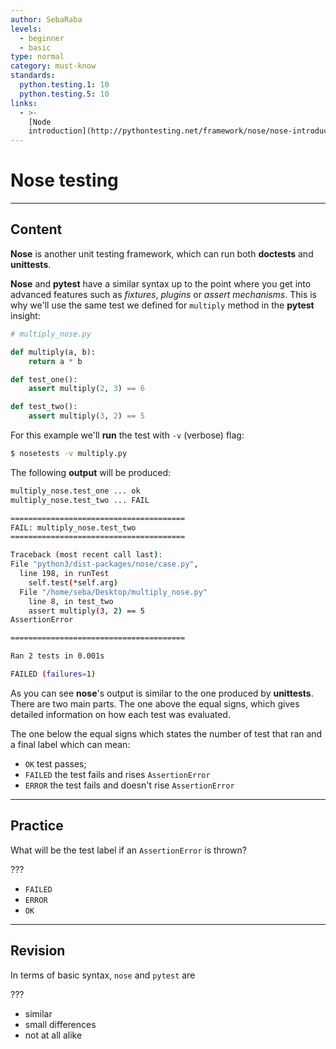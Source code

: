 ```yaml
---
author: SebaRaba
levels:
  - beginner
  - basic
type: normal
category: must-know
standards:
  python.testing.1: 10
  python.testing.5: 10
links:
  - >-
    [Node
    introduction](http://pythontesting.net/framework/nose/nose-introduction/){website}
---
```


# Nose testing


---

## Content

**Nose** is another unit testing framework, which can run both **doctests** and **unittests**.

**Nose** and **pytest** have a similar syntax up to the point where you get into advanced features such as *fixtures*, *plugins* or *assert mechanisms*. This is why we'll use the same test we defined for `multiply` method in the **pytest** insight:

```python
# multiply_nose.py

def multiply(a, b):
    return a * b

def test_one():
    assert multiply(2, 3) == 6

def test_two():
    assert multiply(3, 2) == 5
```

For this example we'll **run** the test with `-v` (verbose) flag:

```bash
$ nosetests -v multiply.py
```

The following **output** will be produced:

```bash
multiply_nose.test_one ... ok
multiply_nose.test_two ... FAIL

=======================================
FAIL: multiply_nose.test_two
=======================================

Traceback (most recent call last):
File "python3/dist-packages/nose/case.py",
  line 198, in runTest
    self.test(*self.arg)
  File "/home/seba/Desktop/multiply_nose.py"
    line 8, in test_two
    assert multiply(3, 2) == 5
AssertionError

=======================================

Ran 2 tests in 0.001s

FAILED (failures=1)
```

As you can see **nose**'s output is similar to the one produced by **unittests**. There are two main parts. The one above the equal signs, which gives detailed information on how each test was evaluated.

The one below the equal signs which states the number of test that ran and a final label which can mean:

* `OK` test passes;
* `FAILED` the test fails and rises `AssertionError`
* `ERROR` the test fails and doesn't rise `AssertionError`


---

## Practice

What will be the test label if an `AssertionError` is thrown?

???

* `FAILED`
* `ERROR`
* `OK`


---

## Revision

In terms of basic syntax, `nose` and `pytest` are

???

* similar
* small differences
* not at all alike
